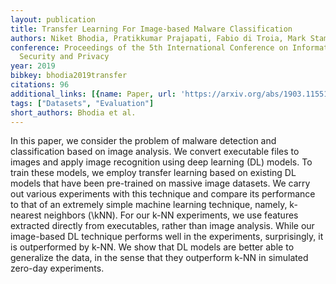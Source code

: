 ```yaml
---
layout: publication
title: Transfer Learning For Image-based Malware Classification
authors: Niket Bhodia, Pratikkumar Prajapati, Fabio di Troia, Mark Stamp
conference: Proceedings of the 5th International Conference on Information Systems
  Security and Privacy
year: 2019
bibkey: bhodia2019transfer
citations: 96
additional_links: [{name: Paper, url: 'https://arxiv.org/abs/1903.11551'}]
tags: ["Datasets", "Evaluation"]
short_authors: Bhodia et al.
---
```

In this paper, we consider the problem of malware detection and
classification based on image analysis. We convert executable files to images
and apply image recognition using deep learning (DL) models. To train these
models, we employ transfer learning based on existing DL models that have been
pre-trained on massive image datasets. We carry out various experiments with
this technique and compare its performance to that of an extremely simple
machine learning technique, namely, k-nearest neighbors (\kNN). For our k-NN
experiments, we use features extracted directly from executables, rather than
image analysis. While our image-based DL technique performs well in the
experiments, surprisingly, it is outperformed by k-NN. We show that DL models
are better able to generalize the data, in the sense that they outperform k-NN
in simulated zero-day experiments.